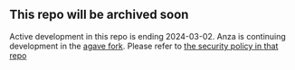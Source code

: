 
## This repo will be archived soon
Active development in this repo is ending 2024-03-02. Anza is continuing development
in the [agave fork](https://github.com/anza-xyz/agave). Please refer to 
[the security policy in that repo](https://github.com/anza-xyz/agave/security)

